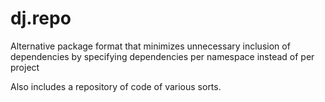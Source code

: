 dj.repo
=======

Alternative package format that minimizes unnecessary inclusion of dependencies by specifying dependencies per namespace instead of per project

Also includes a repository of code of various sorts.
